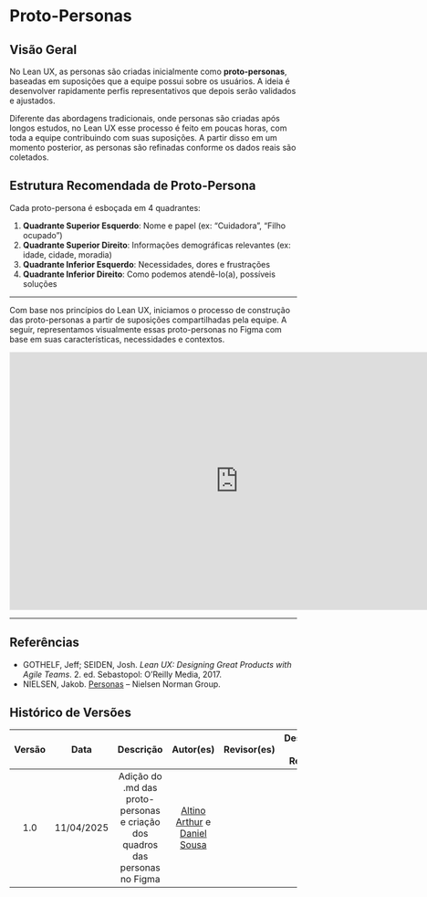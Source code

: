 # Proto-Personas

## Visão Geral

No Lean UX, as personas são criadas inicialmente como **proto-personas**, baseadas em suposições que a equipe possui sobre os usuários. A ideia é desenvolver rapidamente perfis representativos que depois serão validados e ajustados.

Diferente das abordagens tradicionais, onde personas são criadas após longos estudos, no Lean UX esse processo é feito em poucas horas, com toda a equipe contribuindo com suas suposições. A partir disso em um momento posterior, as personas são refinadas conforme os dados reais são coletados.

## Estrutura Recomendada de Proto-Persona

Cada proto-persona é esboçada em 4 quadrantes:

1. **Quadrante Superior Esquerdo**: Nome e papel (ex: “Cuidadora”, “Filho ocupado”)
2. **Quadrante Superior Direito**: Informações demográficas relevantes (ex: idade, cidade, moradia)
3. **Quadrante Inferior Esquerdo**: Necessidades, dores e frustrações
4. **Quadrante Inferior Direito**: Como podemos atendê-lo(a), possíveis soluções

---

Com base nos princípios do Lean UX, iniciamos o processo de construção das proto-personas a partir de suposições compartilhadas pela equipe. A seguir, representamos visualmente essas proto-personas no Figma com base em suas características, necessidades e contextos. 

<iframe style="border: 1px solid rgba(0, 0, 0, 0.1);" width="800" height="450" src="https://embed.figma.com/design/059PfC7MOXgl5Z7Hpn2wd8/Untitled?node-id=1-101&embed-host=share" allowfullscreen></iframe>

---

## Referências

- GOTHELF, Jeff; SEIDEN, Josh. *Lean UX: Designing Great Products with Agile Teams*. 2. ed. Sebastopol: O’Reilly Media, 2017.
- NIELSEN, Jakob. [Personas](https://www.nngroup.com/articles/personas/) – Nielsen Norman Group.

## Histórico de Versões

| Versão | Data       | Descrição                                                                                      | Autor(es)                                                   | Revisor(es)                                  | Descrição da Revisão |
|:------:|:----------:|:-----------------------------------------------------------------------------------------------:|:------------------------------------------------------------:|:--------------------------------------------:| :-------------------: |
| 1.0    | 11/04/2025 | Adição do .md das proto-personas e criação dos quadros das personas no Figma |[Altino Arthur](https://github.com/arthurrochamoreira) e [Daniel Sousa](https://github.com/daniel-de-sousa) | | | 
